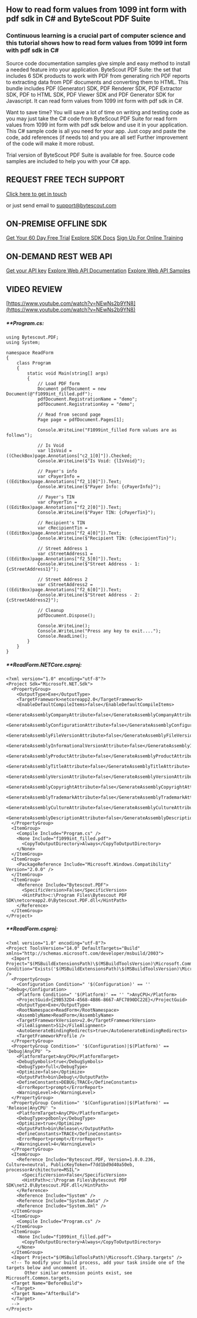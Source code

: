 ## How to read form values from 1099 int form with pdf sdk in C# and ByteScout PDF Suite

### Continuous learning is a crucial part of computer science and this tutorial shows how to read form values from 1099 int form with pdf sdk in C#

Source code documentation samples give simple and easy method to install a needed feature into your application. ByteScout PDF Suite: the set that includes 6 SDK products to work with PDF from generating rich PDF reports to extracting data from PDF documents and converting them to HTML. This bundle includes PDF (Generator) SDK, PDF Renderer SDK, PDF Extractor SDK, PDF to HTML SDK, PDF Viewer SDK and PDF Generator SDK for Javascript. It can read form values from 1099 int form with pdf sdk in C#.

Want to save time? You will save a lot of time on writing and testing code as you may just take the C# code from ByteScout PDF Suite for read form values from 1099 int form with pdf sdk below and use it in your application. This C# sample code is all you need for your app. Just copy and paste the code, add references (if needs to) and you are all set! Further improvement of the code will make it more robust.

Trial version of ByteScout PDF Suite is available for free. Source code samples are included to help you with your C# app.

## REQUEST FREE TECH SUPPORT

[Click here to get in touch](https://bytescout.zendesk.com/hc/en-us/requests/new?subject=ByteScout%20PDF%20Suite%20Question)

or just send email to [support@bytescout.com](mailto:support@bytescout.com?subject=ByteScout%20PDF%20Suite%20Question) 

## ON-PREMISE OFFLINE SDK 

[Get Your 60 Day Free Trial](https://bytescout.com/download/web-installer?utm_source=github-readme)
[Explore SDK Docs](https://bytescout.com/documentation/index.html?utm_source=github-readme)
[Sign Up For Online Training](https://academy.bytescout.com/)


## ON-DEMAND REST WEB API

[Get your API key](https://pdf.co/documentation/api?utm_source=github-readme)
[Explore Web API Documentation](https://pdf.co/documentation/api?utm_source=github-readme)
[Explore Web API Samples](https://github.com/bytescout/ByteScout-SDK-SourceCode/tree/master/PDF.co%20Web%20API)

## VIDEO REVIEW

[https://www.youtube.com/watch?v=NEwNs2b9YN8](https://www.youtube.com/watch?v=NEwNs2b9YN8)




<!-- code block begin -->

##### ****Program.cs:**
    
```
using Bytescout.PDF;
using System;

namespace ReadForm
{
    class Program
    {
        static void Main(string[] args)
        {
            // Load PDF form
            Document pdfDocument = new Document(@"f1099int_filled.pdf");
            pdfDocument.RegistrationName = "demo";
            pdfDocument.RegistrationKey = "demo";

            // Read from second page
            Page page = pdfDocument.Pages[1];

            Console.WriteLine("F1099int_filled Form values are as follows");

            // Is Void
            var lIsVoid = ((CheckBox)page.Annotations["c2_1[0]"]).Checked;
            Console.WriteLine($"Is Void: {lIsVoid}");

            // Payer's info
            var cPayerInfo = ((EditBox)page.Annotations["f2_1[0]"]).Text;
            Console.WriteLine($"Payer Info: {cPayerInfo}");

            // Payer's TIN
            var cPayerTin = ((EditBox)page.Annotations["f2_2[0]"]).Text;
            Console.WriteLine($"Payer TIN: {cPayerTin}");

            // Recipient's TIN
            var cRecipientTin = ((EditBox)page.Annotations["f2_4[0]"]).Text;
            Console.WriteLine($"Recipient TIN: {cRecipientTin}");

            // Street Address 1
            var cStreetAddress1 = ((EditBox)page.Annotations["f2_5[0]"]).Text;
            Console.WriteLine($"Street Address - 1: {cStreetAddress1}");

            // Street Address 2
            var cStreetAddress2 = ((EditBox)page.Annotations["f2_6[0]"]).Text;
            Console.WriteLine($"Street Address - 2: {cStreetAddress2}");

            // Cleanup 
            pdfDocument.Dispose();

            Console.WriteLine();
            Console.WriteLine("Press any key to exit....");
            Console.ReadLine();
        }
    }
}

```

<!-- code block end -->    

<!-- code block begin -->

##### ****ReadForm.NETCore.csproj:**
    
```
<?xml version="1.0" encoding="utf-8"?>
<Project Sdk="Microsoft.NET.Sdk">
  <PropertyGroup>
    <OutputType>Exe</OutputType>
    <TargetFramework>netcoreapp2.0</TargetFramework>
    <EnableDefaultCompileItems>false</EnableDefaultCompileItems>
    <GenerateAssemblyCompanyAttribute>false</GenerateAssemblyCompanyAttribute>
    <GenerateAssemblyConfigurationAttribute>false</GenerateAssemblyConfigurationAttribute>
    <GenerateAssemblyFileVersionAttribute>false</GenerateAssemblyFileVersionAttribute>
    <GenerateAssemblyInformationalVersionAttribute>false</GenerateAssemblyInformationalVersionAttribute>
    <GenerateAssemblyProductAttribute>false</GenerateAssemblyProductAttribute>
    <GenerateAssemblyTitleAttribute>false</GenerateAssemblyTitleAttribute>
    <GenerateAssemblyVersionAttribute>false</GenerateAssemblyVersionAttribute>
    <GenerateAssemblyCopyrightAttribute>false</GenerateAssemblyCopyrightAttribute>
    <GenerateAssemblyTrademarkAttribute>false</GenerateAssemblyTrademarkAttribute>
    <GenerateAssemblyCultureAttribute>false</GenerateAssemblyCultureAttribute>
    <GenerateAssemblyDescriptionAttribute>false</GenerateAssemblyDescriptionAttribute>
  </PropertyGroup>
  <ItemGroup>
    <Compile Include="Program.cs" />
    <None Include="f1099int_filled.pdf">
      <CopyToOutputDirectory>Always</CopyToOutputDirectory>
    </None>
  </ItemGroup>
  <ItemGroup>
    <PackageReference Include="Microsoft.Windows.Compatibility" Version="2.0.0" />
  </ItemGroup>
  <ItemGroup>
    <Reference Include="Bytescout.PDF">
      <SpecificVersion>False</SpecificVersion>
      <HintPath>c:\Program Files\Bytescout PDF SDK\netcoreapp2.0\Bytescout.PDF.dll</HintPath>
    </Reference>
  </ItemGroup>
</Project>
```

<!-- code block end -->    

<!-- code block begin -->

##### ****ReadForm.csproj:**
    
```
<?xml version="1.0" encoding="utf-8"?>
<Project ToolsVersion="14.0" DefaultTargets="Build" xmlns="http://schemas.microsoft.com/developer/msbuild/2003">
  <Import Project="$(MSBuildExtensionsPath)\$(MSBuildToolsVersion)\Microsoft.Common.props" Condition="Exists('$(MSBuildExtensionsPath)\$(MSBuildToolsVersion)\Microsoft.Common.props')" />
  <PropertyGroup>
    <Configuration Condition=" '$(Configuration)' == '' ">Debug</Configuration>
    <Platform Condition=" '$(Platform)' == '' ">AnyCPU</Platform>
    <ProjectGuid>{29B532D4-4568-4B86-8667-AFC7890DC22E}</ProjectGuid>
    <OutputType>Exe</OutputType>
    <RootNamespace>ReadForm</RootNamespace>
    <AssemblyName>ReadForm</AssemblyName>
    <TargetFrameworkVersion>v2.0</TargetFrameworkVersion>
    <FileAlignment>512</FileAlignment>
    <AutoGenerateBindingRedirects>true</AutoGenerateBindingRedirects>
    <TargetFrameworkProfile />
  </PropertyGroup>
  <PropertyGroup Condition=" '$(Configuration)|$(Platform)' == 'Debug|AnyCPU' ">
    <PlatformTarget>AnyCPU</PlatformTarget>
    <DebugSymbols>true</DebugSymbols>
    <DebugType>full</DebugType>
    <Optimize>false</Optimize>
    <OutputPath>bin\Debug\</OutputPath>
    <DefineConstants>DEBUG;TRACE</DefineConstants>
    <ErrorReport>prompt</ErrorReport>
    <WarningLevel>4</WarningLevel>
  </PropertyGroup>
  <PropertyGroup Condition=" '$(Configuration)|$(Platform)' == 'Release|AnyCPU' ">
    <PlatformTarget>AnyCPU</PlatformTarget>
    <DebugType>pdbonly</DebugType>
    <Optimize>true</Optimize>
    <OutputPath>bin\Release\</OutputPath>
    <DefineConstants>TRACE</DefineConstants>
    <ErrorReport>prompt</ErrorReport>
    <WarningLevel>4</WarningLevel>
  </PropertyGroup>
  <ItemGroup>
    <Reference Include="Bytescout.PDF, Version=1.8.0.236, Culture=neutral, PublicKeyToken=f7dd1bd9d40a50eb, processorArchitecture=MSIL">
      <SpecificVersion>False</SpecificVersion>
      <HintPath>c:\Program Files\Bytescout PDF SDK\net2.0\Bytescout.PDF.dll</HintPath>
    </Reference>
    <Reference Include="System" />
    <Reference Include="System.Data" />
    <Reference Include="System.Xml" />
  </ItemGroup>
  <ItemGroup>
    <Compile Include="Program.cs" />
  </ItemGroup>
  <ItemGroup>
    <None Include="f1099int_filled.pdf">
      <CopyToOutputDirectory>Always</CopyToOutputDirectory>
    </None>
  </ItemGroup>
  <Import Project="$(MSBuildToolsPath)\Microsoft.CSharp.targets" />
  <!-- To modify your build process, add your task inside one of the targets below and uncomment it. 
       Other similar extension points exist, see Microsoft.Common.targets.
  <Target Name="BeforeBuild">
  </Target>
  <Target Name="AfterBuild">
  </Target>
  -->
</Project>
```

<!-- code block end -->